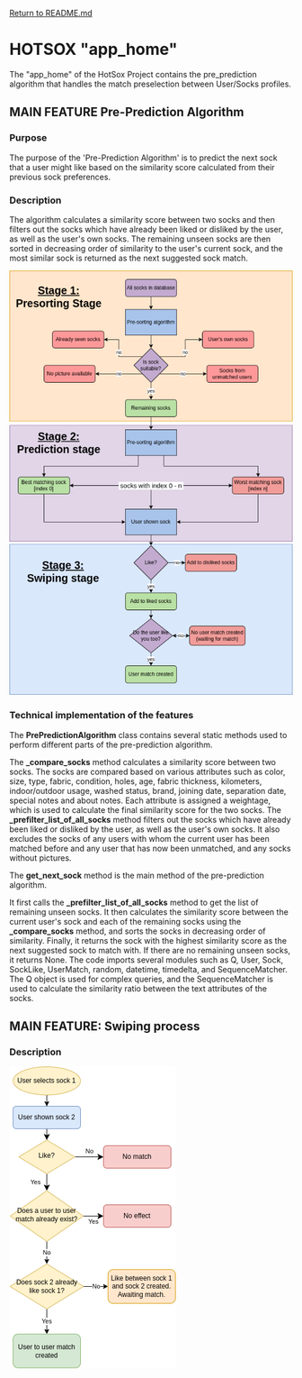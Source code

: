 [Return to README.md](../README.md)

# HOTSOX "app_home"

The "app_home" of the HotSox Project contains the pre_prediction algorithm that handles the match preselection between User/Socks profiles.

## MAIN FEATURE Pre-Prediction Algorithm

### Purpose

The purpose of the 'Pre-Prediction Algorithm' is to predict the next sock that a user might like based on the similarity score calculated from their previous sock preferences.

### Description

The algorithm calculates a similarity score between two socks and then filters out the socks which have already been liked or disliked by the user, as well as the user's own socks. The remaining unseen socks are then sorted in decreasing order of similarity to the user's current sock, and the most similar sock is returned as the next suggested sock match.

![prediction_algo_flowchart](pics/app_home/prediction_algo_flowchart.png)

### Technical implementation of the features

The **PrePredictionAlgorithm** class contains several static methods used to perform different parts of the pre-prediction algorithm.

The **\_compare_socks** method calculates a similarity score between two socks. The socks are compared based on various attributes such as color, size, type, fabric, condition, holes, age, fabric thickness, kilometers, indoor/outdoor usage, washed status, brand, joining date, separation date, special notes and about notes. Each attribute is assigned a weightage, which is used to calculate the final similarity score for the two socks.
The **\_prefilter_list_of_all_socks** method filters out the socks which have already been liked or disliked by the user, as well as the user's own socks. It also excludes the socks of any users with whom the current user has been matched before and any user that has now been unmatched, and any socks without pictures.

The **get_next_sock** method is the main method of the pre-prediction algorithm.

It first calls the **\_prefilter_list_of_all_socks** method to get the list of remaining unseen socks. It then calculates the similarity score between the current user's sock and each of the remaining socks using the **\_compare_socks** method, and sorts the socks in decreasing order of similarity. Finally, it returns the sock with the highest similarity score as the next suggested sock to match with. If there are no remaining unseen socks, it returns None.
The code imports several modules such as Q, User, Sock, SockLike, UserMatch, random, datetime, timedelta, and SequenceMatcher.
The Q object is used for complex queries, and the SequenceMatcher is used to calculate the similarity ratio between the text attributes of the socks.

## MAIN FEATURE: Swiping process

### Description

![user_match_flowchart](pics/app_home/user_match_flowchart.png)
